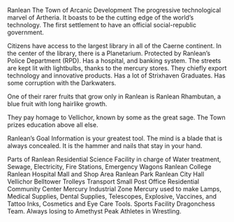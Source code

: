 Ranlean
The Town of Arcanic Development
The progressive technological marvel of Artheria. It boasts to be the cutting edge of the world’s technology. The first settlement to have an official social-republic government.

Citizens have access to the largest library in all of the Caerne continent. In the center of the library, there is a Planetarium. Protected by Ranlean’s Police Department (RPD). Has a hospital, and banking system. The streets are kept lit with lightbulbs, thanks to the mercury stores. They chiefly export technology and innovative products.
Has a lot of Strixhaven Graduates. Has some corruption with the Darkwaters.

One of their rarer fruits that grow only in Ranlean is Ranlean Rhambutan, a blue fruit with long hairlike growth. 

They pay homage to Vellichor, known by some as the great sage. 
The Town prizes education above all else.


Ranlean’s Goal
Information is your greatest tool. The mind is a blade that is always concealed. It is the hammer and nails that stay in your hand. 


Parts of Ranlean
Residential
Science Facility in charge of Water treatment, Sewage, Electricity, Fire Stations, Emergency Wagons
Ranlean College
Ranlean Hospital
Mall and Shop Area
Ranlean Park
Ranlean City Hall
Vellichor Belltower
Trolleys Transport
Small Post Office
Residential Community Center
Mercury Industrial Zone
Mercury used to make Lamps, Medical Supplies, Dental Supplies, Telescopes, Explosive, Vaccines, and Tattoo Inks, Cosmetics and Eye Care Tools.
Sports Facility
Dragonchess Team. Always losing to Amethyst Peak Athletes in Wrestling.





